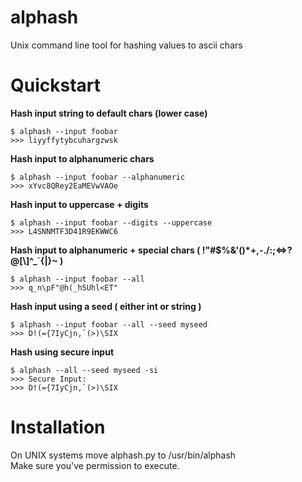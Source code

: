 alphash
=======

Unix command line tool for hashing values to ascii chars

Quickstart
=====================================

**Hash input string to default chars (lower case)**

    $ alphash --input foobar
    >>> liyyffytybcuhargzwsk
    
**Hash input to alphanumeric chars**

    $ alphash --input foobar --alphanumeric 
    >>> xYvc8QRey2EaMEVwVAOe

**Hash input to uppercase + digits**

    $ alphash --input foobar --digits --uppercase
    >>> L4SNNMTF3D41R9EKWWC6


**Hash input to alphanumeric + special chars  ( !"#$%&\'()*+,-./:;<=>?@[\\]^_`{|}~ )**

    $ alphash --input foobar --all
    >>> q_n\pF"@h(_h5Uhl<ET"
    
**Hash input using a seed ( either int or string )**

    $ alphash --input foobar --all --seed myseed
    >>> D!(={7IyCjn,`(>)\SIX
    
**Hash using secure input**

    $ alphash --all --seed myseed -si
    >>> Secure Input:
    >>> D!(={7IyCjn,`(>)\SIX

Installation
=====================================
On UNIX systems move alphash.py to /usr/bin/alphash  
Make sure you've permission to execute.